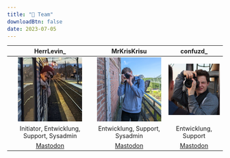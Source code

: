 ```yaml
---
title: "👥 Team"
downloadBtn: false
date: 2023-07-05
---
```


|                               HerrLevin_                                |                                MrKrisKrisu                                |                             confuzd_                              |
|:-----------------------------------------------------------------------:|:-------------------------------------------------------------------------:|:-----------------------------------------------------------------:|
| <img src="HerrLevin_.jpg" alt="HerrLevin_" style="max-height: 150px;"/> | <img src="MrKrisKrisu.png" alt="MrKrisKrisu" style="max-height: 150px;"/> | <img src="confuzd.jpg" alt="confuzd" style="max-height: 150px;"/> |
|                Initiator, Entwicklung, Support, Sysadmin                |                      Entwicklung, Support, Sysadmin                       |                       Entwicklung, Support                        |
|               [Mastodon](https://queer.party/@HerrLevin_)               |               [Mastodon](https://chaos.social/@MrKrisKrisu)               |             [Mastodon](https://chaos.social/@jannik)              |
